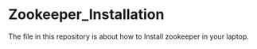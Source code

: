 # Zookeeper_Installation

The file in this repository is about how to Install zookeeper in your laptop.
